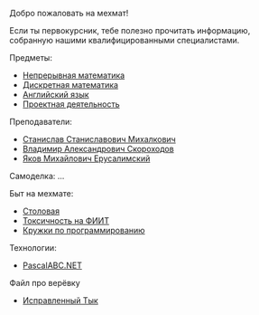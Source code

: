Добро пожаловать на мехмат!

Если ты первокурсник, тебе полезно прочитать информацию, собранную нашими квалифицированными специалистами.

Предметы:
 - [Непрерывная математика](continuous-math.md)
 - [Дискретная математика](discrete-math.md)
 - [Английский язык](english.md) 
 - [Проектная деятельность](projects.md)
 
 Преподаватели:
 - [Станислав Станиславович Михалкович](mihalkovich.md)
 - [Владимир Александрович Скороходов](skorohodov.md)
 - [Яков Михайлович Ерусалимский](erusalimskiy.md)
 
 Самоделка:
 ...
 
Быт на мехмате:
 - [Cтоловая](cafeteria.md)
 - [Токсичность на ФИИТ](ToxicFiiT.md)
 - [Кружки по программированию](programming-clubs.md)

Технологии:
-  [PascalABC.NET](pascal.md)

Файл про верёвку
-  [Исправленный Тык](rope.md)